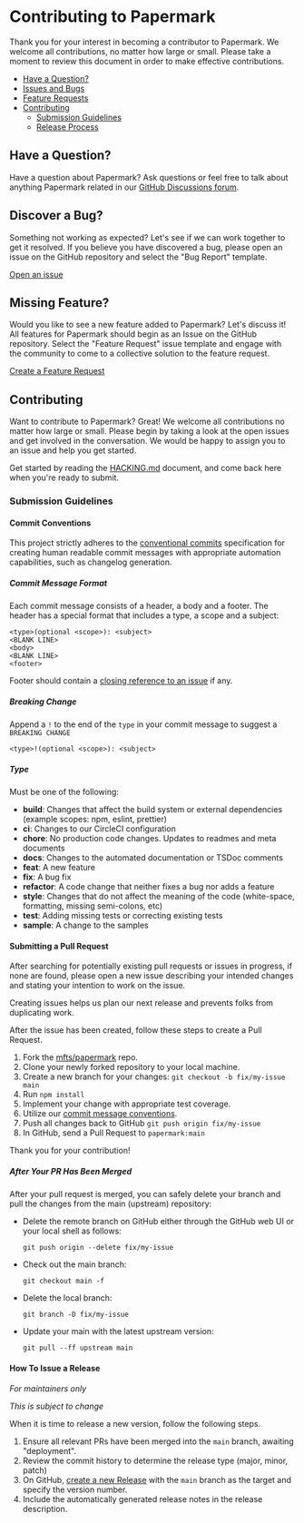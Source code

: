 # Contributing to Papermark

Thank you for your interest in becoming a contributor to Papermark. We welcome all contributions, no matter how large or small. Please take a moment to review this document in order to make effective contributions.

- [Have a Question?](#question)
- [Issues and Bugs](#issue)
- [Feature Requests](#feature)
- [Contributing](#contribute)
  - [Submission Guidelines](#guidelines)
  - [Release Process](#release)

## <a name="question"></a>Have a Question?

Have a question about Papermark? Ask questions or feel free to talk about anything Papermark related in our [GitHub Discussions forum](https://github.com/mfts/papermark/discussions).

## <a name="issue"></a>Discover a Bug?

Something not working as expected? Let's see if we can work together to get it resolved. If you believe you have discovered a bug, please open an issue on the GitHub repository and select the "Bug Report" template.

[Open an issue](https://github.com/mfts/papermark/issues/new/choose)

## <a name="feature"></a>Missing Feature?

Would you like to see a new feature added to Papermark? Let's discuss it! All features for Papermark should begin as an Issue on the GitHub repository. Select the "Feature Request" issue template and engage with the community to come to a collective solution to the feature request.

[Create a Feature Request](https://github.com/mfts/papermark/issues/new/choose)

## <a name="contribute"></a>Contributing

Want to contribute to Papermark? Great! We welcome all contributions no matter how large or small. Please begin by taking a look at the open issues and get involved in the conversation. We would be happy to assign you to an issue and help you get started.

Get started by reading the [HACKING.md](./HACKING.md) document, and come back here when you're ready to submit.

### <a name="guidelines"></a>Submission Guidelines

#### <a name="commit"></a>Commit Conventions

This project strictly adheres to the [conventional commits](https://www.conventionalcommits.org/en/v1.0.0/) specification for creating human readable commit messages with appropriate automation capabilities, such as changelog generation.

##### Commit Message Format

Each commit message consists of a header, a body and a footer. The header has a special format that includes a type, a scope and a subject:

```text
<type>(optional <scope>): <subject>
<BLANK LINE>
<body>
<BLANK LINE>
<footer>
```

Footer should contain a [closing reference to an issue](https://help.github.com/articles/closing-issues-via-commit-messages/) if any.

##### Breaking Change

Append a `!` to the end of the `type` in your commit message to suggest a
`BREAKING CHANGE`

```
<type>!(optional <scope>): <subject>
```

##### Type

Must be one of the following:

- **build**: Changes that affect the build system or external dependencies
  (example scopes: npm, eslint, prettier)
- **ci**: Changes to our CircleCI configuration
- **chore**: No production code changes. Updates to readmes and meta documents
- **docs**: Changes to the automated documentation or TSDoc comments
- **feat**: A new feature
- **fix**: A bug fix
- **refactor**: A code change that neither fixes a bug nor adds a feature
- **style**: Changes that do not affect the meaning of the code (white-space,
  formatting, missing semi-colons, etc)
- **test**: Adding missing tests or correcting existing tests
- **sample**: A change to the samples

#### <a name="pull"></a>Submitting a Pull Request

After searching for potentially existing pull requests or issues in progress, if none are found, please open a new issue describing your intended changes and stating your intention to work on the issue.

Creating issues helps us plan our next release and prevents folks from duplicating work.

After the issue has been created, follow these steps to create a Pull Request.

1. Fork the [mfts/papermark](https://github.com/mfts/papermark) repo.
2. Clone your newly forked repository to your local machine.
3. Create a new branch for your changes: `git checkout -b fix/my-issue main`
4. Run `npm install`
5. Implement your change with appropriate test coverage.
6. Utilize our [commit message conventions](commit).
7. Push all changes back to GitHub `git push origin fix/my-issue`
8. In GitHub, send a Pull Request to `papermark:main`

Thank you for your contribution!

##### After Your PR Has Been Merged

After your pull request is merged, you can safely delete your branch and pull the changes from the main (upstream) repository:

- Delete the remote branch on GitHub either through the GitHub web UI or your local shell as follows:

  ```shell
  git push origin --delete fix/my-issue
  ```

- Check out the main branch:

  ```shell
  git checkout main -f
  ```

- Delete the local branch:

  ```shell
  git branch -D fix/my-issue
  ```

- Update your main with the latest upstream version:

  ```shell
  git pull --ff upstream main
  ```

#### <a name="release"></a>How To Issue a Release

_For maintainers only_

_This is subject to change_

When it is time to release a new version, follow the following steps.

1. Ensure all relevant PRs have been merged into the `main` branch, awaiting "deployment".
2. Review the commit history to determine the release type (major, minor, patch)
3. On GitHub, [create a new Release](https://github.com/CircleCI-Public/circleci-config-sdk-ts/releases/new) with the `main` branch as the target and specify the version number.
4. Include the automatically generated release notes in the release description.
